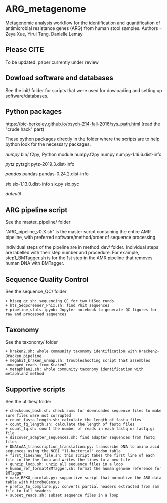 # ARG_metagenome
Metagenomic analysis workflow for the identification and quantification of antimicrobial resistance genes (ARG) from human stool samples.
Authors = Zeya Xue, Yirui Tang, Danielle Lemay

## Please CITE
To be updated: paper currently under review

## Dowload software and databases
See the init/ folder for scripts that were used for dowloading and setting up software/databases. 
	
## Python packages 
https://bic-berkeley.github.io/psych-214-fall-2016/sys_path.html (read the "crude hack" part)

These python packages directly in the folder where the scripts are to help python look for the necessary packages.  

*numpy*
bin/
	f2py, Python module numpy.f2py
numpy
numpy-1.16.6.dist-info

*pytz*
pytzgit
pytz-2019.3.dist-info

*pandas*
pandas
pandas-0.24.2.dist-info

*six*
six-1.13.0.dist-info
six.py
six.pyc

*dateutil*

## ARG pipeline script
See the master_pipeline/ folder

"ARG_pipeline_v0.X.sh" is the master script containing the entire AMR pipeline, with preferred software/method/order of sequence processing.

Individual steps of the pipeline are in method_dev/ folder. Individual steps are labelled with their step number and procedure. For example, step1_BMTagger.sh is for the 1st step in the AMR pipeline that removes human DNA with BMTagger. 

## Sequence Quality Control
See the sequence_QC/ folder
	
	+ hiseq_qc.sh: sequencing QC for two HiSeq runds
	+ hts_SeqScreener_Phix.sh: find PhiX sequences
	+ pipeline_stats.ipynb: Jupyter notebook to generate QC figures for raw and processed sequences  

## Taxonomy
See the taxonomy/ folder

	+ kraken2.sh: whole community taxonomy identification with Kracken2-Bracken pipeline
	+ megahit_kraken_unmap.sh: troubleshooting script that assembles unmapped reads from Kraken2 
	+ metaphlan2.sh: whole community taxonomy identification with metaphlan2 method

## Supportive scripts
See the utilties/ folder
	
	+ checksums_bash.sh: check sums for downloaded sequence files to make sure files ware not corrupted
	+ count_fasta_length.sh: calculate the length of fasta files
	+ count_fq_length.sh: calculate the length of fastq files
	+ count_fq.sh: count the number of reads in each fastq or fastq.gz file
	+ discover_adapter_sequences.sh: find adapter sequences from fastq files
	+ DNAtoAA_transcription_translation.py: transcribe DNA to amino acid sequences using the NCBI "11-bacterial" codon table
	+ first_line2new_file.sh: this script takes the first line of each file in the the loop and writes the lines to a new file 
	+ gunzip_loop.sh: unzip all sequence files in a loop
	+ human_ref_format4BMTagger.sh: format the human genome reference for BMTagger
	+ make_RPKG_normtab.py: supportive script that normalize the ARG data table with MicrobeCensus
	+ prefix_to_compline.py: converts partial headers extracted from sam file to full headers 
	+ subset_reads.sh: subset sequence files in a loop

